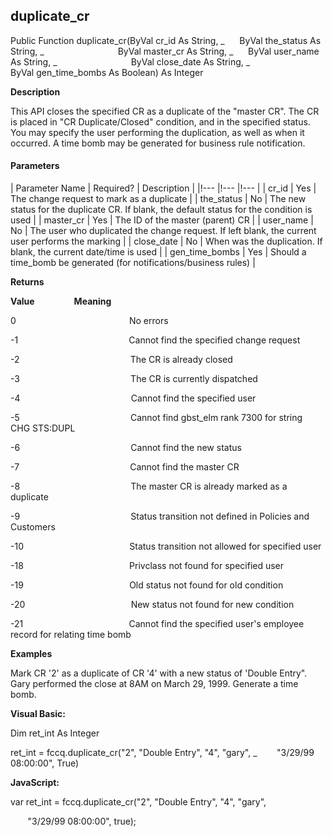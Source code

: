 duplicate_cr
------------

Public Function duplicate_cr(ByVal cr_id As String, _
     ByVal the_status As String, _
                             ByVal master_cr As String, _
     ByVal user_name As String, _
                             ByVal close_date As String, _
                             ByVal gen_time_bombs As Boolean) As Integer

**Description**

This API closes the specified CR as a duplicate of the "master CR". The CR is placed in "CR Duplicate/Closed" condition, and in the specified status. You may specify the user performing the duplication, as well as when it occurred. A time bomb may be generated for business rule notification.

#### Parameters

| Parameter Name | Required? | Description |
|!--- |!--- |!--- |
| cr_id | Yes | The change request to mark as a duplicate |
| the_status | No | The new status for the duplicate CR. If blank, the default status for the condition is used |
| master_cr | Yes | The ID of the master (parent) CR |
| user_name | No | The user who duplicated the change request. If left blank, the current user performs the marking |
| close_date | No | When was the duplication. If blank, the current date/time is used |
| gen_time_bombs | Yes | Should a time_bomb be generated (for notifications/business rules) |

**Returns**

**Value**                **Meaning**

0                                              No errors

-1                                             Cannot find the specified change request

-2                                             The CR is already closed

-3                                             The CR is currently dispatched

-4                                             Cannot find the specified user

-5                                             Cannot find gbst_elm rank 7300 for string  CHG STS:DUPL

-6                                             Cannot find the new status

-7                                             Cannot find the master CR

-8                                             The master CR is already marked as a duplicate

-9                                             Status transition not defined in Policies and Customers

-10                                           Status transition not allowed for specified user

-18                                           Privclass not found for specified user

-19                                           Old status not found for old condition

-20                                           New status not found for new condition

-21                                           Cannot find the specified user's employee record for relating time bomb

**Examples**

 Mark CR '2' as a duplicate of CR '4' with a new status of 'Double Entry". Gary performed the close at 8AM on March 29, 1999. Generate a time bomb.

**Visual Basic:**

Dim ret_int As Integer

ret_int = fccq.duplicate_cr("2", "Double Entry", "4", "gary", _
       "3/29/99 08:00:00", True)

**JavaScript:**

var ret_int = fccq.duplicate_cr("2", "Double Entry", "4", "gary",

       "3/29/99 08:00:00", true);